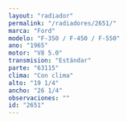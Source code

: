 ```yaml
---
layout: "radiador"
permalink: "/radiadores/2651/"
marca: "Ford"
modelo: "F-350 / F-450 / F-550"
ano: "1965"
motor: "V8 5.0"
transmision: "Estándar"
parte: "63115"
clima: "Con clima"
alto: "19 1/4"
ancho: "26 1/4"
observaciones: ""
id: "2651"
---
```


